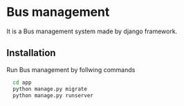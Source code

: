 # Bus management

It is a Bus management system made by django framework.

## Installation

Run Bus management by follwing commands

```bash
  cd app
  python manage.py migrate
  python manage.py runserver
```